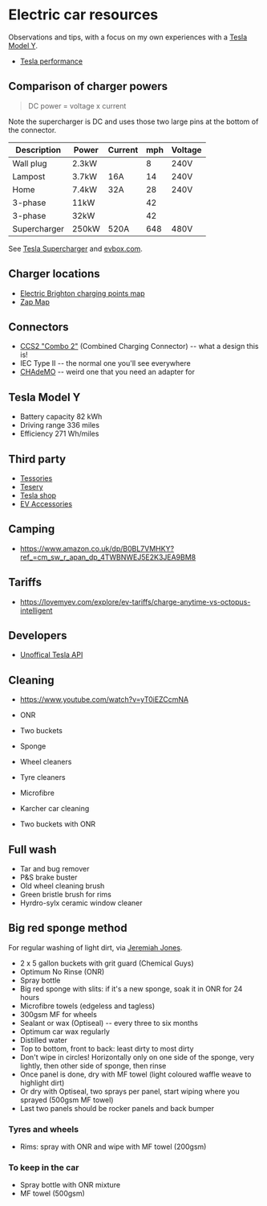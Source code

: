 # Electric car resources

Observations and tips, with a focus on my own experiences with a [Tesla Model Y](https://en.wikipedia.org/wiki/Tesla_Model_Y).

- [Tesla performance](https://accelerationtimes.com/models/tesla-model-y-dual-motor-long-range)

## Comparison of charger powers

> DC power = voltage x current

Note the supercharger is DC and uses those two large pins at the bottom of the connector.

| Description  | Power | Current | mph  | Voltage |
|---           |---    |---      |---   |---      |
| Wall plug    | 2.3kW |         | 8    | 240V    |
| Lampost      | 3.7kW | 16A     | 14   | 240V    |
| Home         | 7.4kW | 32A     | 28   | 240V    |
| 3-phase      | 11kW  |         | 42   |         |
| 3-phase      | 32kW  |         | 42   |         |
| Supercharger | 250kW | 520A    | 648  | 480V    |

See [Tesla Supercharger](https://en.wikipedia.org/wiki/Tesla_Supercharger) and [evbox.com](https://evbox.com/uk-en/electric-cars/tesla/tesla-model-y).

## Charger locations

- [Electric Brighton charging points map](https://electricbrighton.com/)
- [Zap Map](https://www.zap-map.com/)

## Connectors

- [CCS2 "Combo 2"](https://en.wikipedia.org/wiki/Combined_Charging_System) (Combined Charging Connector) -- what a design this is!
- IEC Type II -- the normal one you'll see everywhere
- [CHAdeMO](https://en.wikipedia.org/wiki/CHAdeMO) -- weird one that you need an adapter for

## Tesla Model Y

- Battery capacity 82 kWh
- Driving range 336 miles
- Efficiency 271 Wh/miles

## Third party

- [Tessories](https://tessories.uk/)
- [Tesery](https://www.tesery.com/)
- [Tesla shop](https://shop.tesla.com/)
- [EV Accessories](https://evaccessories.co.uk/)

## Camping

- https://www.amazon.co.uk/dp/B0BL7VMHKY?ref_=cm_sw_r_apan_dp_4TWBNWEJ5E2K3JEA9BM8

## Tariffs

- https://lovemyev.com/explore/ev-tariffs/charge-anytime-vs-octopus-intelligent

## Developers

- [Unoffical Tesla API](https://www.teslaapi.io/vehicles/commands)

## Cleaning

- https://www.youtube.com/watch?v=yT0iEZCcmNA

- ONR
- Two buckets
- Sponge
- Wheel cleaners
- Tyre cleaners
- Microfibre
- Karcher car cleaning
- Two buckets with ONR

## Full wash

- Tar and bug remover
- P&S brake buster
- Old wheel cleaning brush
- Green bristle brush for rims
- Hyrdro-sylx ceramic window cleaner

## Big red sponge method

For regular washing of light dirt, via [Jeremiah Jones](https://www.youtube.com/watch?v=G_9_0ElVChU).

- 2 x 5 gallon buckets with grit guard (Chemical Guys)
- Optimum No Rinse (ONR)
- Spray bottle
- Big red sponge with slits: if it's a new sponge, soak it in ONR for 24 hours
- Microfibre towels (edgeless and tagless)
- 300gsm MF for wheels
- Sealant or wax (Optiseal) -- every three to six months
- Optimum car wax regularly
- Distilled water
- Top to bottom, front to back: least dirty to most dirty
- Don't wipe in circles! Horizontally only on one side of the sponge, very lightly, then other side of sponge, then rinse
- Once panel is done, dry with MF towel (light coloured waffle weave to highlight dirt)
- Or dry with Optiseal, two sprays per panel, start wiping where you sprayed (500gsm MF towel)
- Last two panels should be rocker panels and back bumper

### Tyres and wheels

- Rims: spray with ONR and wipe with MF towel (200gsm)

### To keep in the car

- Spray bottle with ONR mixture
- MF towel (500gsm)